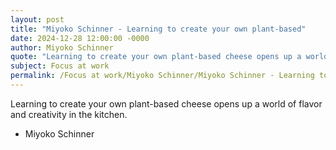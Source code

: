 ```yaml
---
layout: post
title: "Miyoko Schinner - Learning to create your own plant-based"
date: 2024-12-28 12:00:00 -0000
author: Miyoko Schinner
quote: "Learning to create your own plant-based cheese opens up a world of flavor and creativity in the kitchen."
subject: Focus at work
permalink: /Focus at work/Miyoko Schinner/Miyoko Schinner - Learning to create your own plant-based
---
```


Learning to create your own plant-based cheese opens up a world of flavor and creativity in the kitchen.

- Miyoko Schinner
